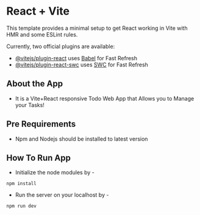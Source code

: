 # React + Vite

This template provides a minimal setup to get React working in Vite with HMR and some ESLint rules.

Currently, two official plugins are available:

- [@vitejs/plugin-react](https://github.com/vitejs/vite-plugin-react/blob/main/packages/plugin-react/README.md) uses [Babel](https://babeljs.io/) for Fast Refresh
- [@vitejs/plugin-react-swc](https://github.com/vitejs/vite-plugin-react-swc) uses [SWC](https://swc.rs/) for Fast Refresh



## About the App

- It is a Vite+React responsive Todo Web App that Allows you to Manage your Tasks!


## Pre Requirements

- Npm and Nodejs should be installed to latest version


## How To Run App 

- Initialize the node modules by -
```
npm install
```

- Run the server on your localhost by -
```
npm run dev
```